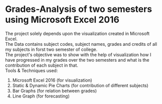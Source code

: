 # Grades-Analysis of two semesters using Microsoft Excel 2016
The project solely depends upon the visualization created in Microsoft Excel.  
The Data contains subject codes, subject names, grades and credits of all my subjects in forst two semester of college.  
The project's objective was to show with the help of visualization how I have progressed in my grades over the two semesters and what is the contribution of each subject in that.  
Tools & Techniques used:
1. Microsoft Excel 2016 (for visualization)
2. Static & Dynamic Pie Charts (for contribution of different subjects)
3. Bar Graphs (for relation between grades)
4. Line Graph (for forecasting)
